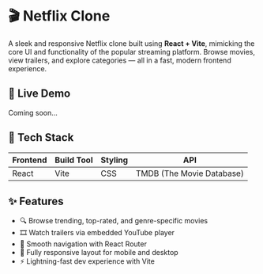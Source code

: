 # 🎬 Netflix Clone

A sleek and responsive Netflix clone built using **React + Vite**, mimicking the core UI and functionality of the popular streaming platform. Browse movies, view trailers, and explore categories — all in a fast, modern frontend experience.

## 🚀 Live Demo

Coming soon...

## 🧰 Tech Stack

| Frontend | Build Tool | Styling | API |
|----------|------------|---------|-----|
| React    | Vite       | CSS     | TMDB (The Movie Database) |

## ✨ Features

- 🔍 Browse trending, top-rated, and genre-specific movies
- 🎞️ Watch trailers via embedded YouTube player
- 🧭 Smooth navigation with React Router
- 📱 Fully responsive layout for mobile and desktop
- ⚡ Lightning-fast dev experience with Vite
